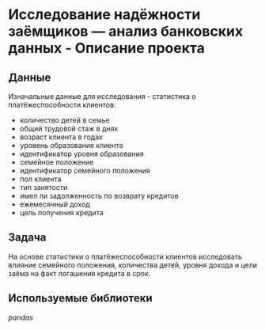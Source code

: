 # Исследование надёжности заёмщиков — анализ банковских данных - Описание проекта

## Данные 
Изначальные данные для исследования - статистика о платёжеспособности клиентов:
- количество детей в семье
- общий трудовой стаж в днях
- возраст клиента в годах
- уровень образования клиента
- идентификатор уровня образования
- семейное положение
- идентификатор семейного положения
- пол клиента
- тип занятости
- имел ли задолженность по возврату кредитов
- ежемесячный доход
- цель получения кредита

## Задача 
На основе статистики о платёжеспособности клиентов исследовать влияние семейного положения, количества детей, уровня дохода и цели заёма на факт погашения кредита в срок.

## Используемые библиотеки
*pandas*